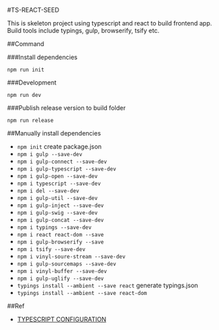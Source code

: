 #TS-REACT-SEED

This is skeleton project using typescript and react to build frontend app.
Build tools include typings, gulp, browserify, tsify etc.

##Command

###Install dependencies

`npm run init`

###Development

`npm run dev`

###Publish release version to build folder

`npm run release`



##Manually install dependencies

+ `npm init`  create package.json
+ `npm i gulp --save-dev`
+ `npm i gulp-connect --save-dev`
+ `npm i gulp-typescript --save-dev`
+ `npm i gulp-open --save-dev`
+ `npm i typescript --save-dev`
+ `npm i del --save-dev`
+ `npm i gulp-util --save-dev`
+ `npm i gulp-inject --save-dev`
+ `npm i gulp-swig --save-dev`
+ `npm i gulp-concat --save-dev`
+ `npm i typings --save-dev`
+ `npm i react react-dom --save`
+ `npm i gulp-browserify --save`
+ `npm i tsify --save-dev`
+ `npm i vinyl-soure-stream --save-dev`
+ `npm i gulp-sourcemaps --save-dev`
+ `npm i vinyl-buffer --save-dev`
+ `npm i gulp-uglify --save-dev`
+ `typings install --ambient --save react`   generate typings.json
+ `typings install --ambient --save react-dom`


##Ref

+ [TYPESCRIPT CONFIGURATION](https://angular.io/docs/ts/latest/guide/typescript-configuration.html)
